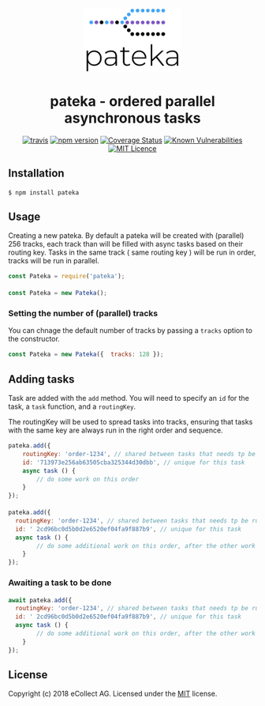 <p align="center">
	<img src="img/pateka.png" width="200px" height="auto"/>
</p>

<h1 align="center">pateka - ordered parallel asynchronous tasks</h1>

<p align="center"><a href="https://travis-ci.com/eCollect/pateka" rel="nofollow"><img src="https://camo.githubusercontent.com/15b2fa131b197201791679d480e8a1739d091eba/68747470733a2f2f7472617669732d63692e636f6d2f65436f6c6c6563742f706174656b612e7376673f6272616e63683d6d6173746572" alt="travis" data-canonical-src="https://travis-ci.com/eCollect/pateka.svg?branch=master" style="max-width:100%;"></a> <a href="https://www.npmjs.com/package/pateka" rel="nofollow"><img src="https://camo.githubusercontent.com/fc6c846dbdf7eb28896b6611cc1ec2278d9b49b1/68747470733a2f2f62616467652e667572792e696f2f6a732f706174656b612e737667" alt="npm version" data-canonical-src="https://badge.fury.io/js/pateka.svg" style="max-width:100%;"></a> <a href="https://coveralls.io/github/eCollect/pateka?branch=master" rel="nofollow"><img src="https://camo.githubusercontent.com/371601014a369cdc5495c8542cdb74703e4828f3/68747470733a2f2f636f766572616c6c732e696f2f7265706f732f6769746875622f65436f6c6c6563742f706174656b612f62616467652e7376673f6272616e63683d6d6173746572" alt="Coverage Status" data-canonical-src="https://coveralls.io/repos/github/eCollect/pateka/badge.svg?branch=master" style="max-width:100%;"></a> <a href="https://snyk.io/test/github/eCollect/pateka?targetFile=package.json" rel="nofollow"><img src="https://camo.githubusercontent.com/e560e08aab5b523c56785ac8d7b5c6fc787c5c93/68747470733a2f2f736e796b2e696f2f746573742f6769746875622f65436f6c6c6563742f706174656b612f62616467652e7376673f74617267657446696c653d7061636b6167652e6a736f6e" alt="Known Vulnerabilities" data-canonical-src="https://snyk.io/test/github/eCollect/pateka/badge.svg?targetFile=package.json" style="max-width:100%;"></a> <a href="/eCollect/pateka/blob/master/LICENSE"><img src="https://camo.githubusercontent.com/1e5d6c593654e3673fe4323032b7af9656157b1e/68747470733a2f2f6261646765732e66726170736f66742e636f6d2f6f732f6d69742f6d69742e7376673f763d313033" alt="MIT Licence" data-canonical-src="https://badges.frapsoft.com/os/mit/mit.svg?v=103" style="max-width:100%;"></a></p>

## Installation

```shell
$ npm install pateka
```

## Usage


Creating a new pateka. By default a pateka will be created with (parallel) 256 tracks, each track than will be filled with async tasks based on their routing key. Tasks in the same track ( same routing key ) will be run in order, tracks will be run in parallel.

```javascript
const Pateka = require('pateka');

const Pateka = new Pateka();
```

### Setting the number of (parallel) tracks

You can chnage the default number of tracks by passing a `tracks` option to the constructor.

```javascript
const Pateka = new Pateka({  tracks: 128 });
```


## Adding tasks

Task are added with the `add` method. You will need to specify an `id` for the task, a `task` function, and a `routingKey`.

The routingKey will be used to spread tasks into tracks, ensuring that tasks with the same key are always run in the right order and sequence.

```javascript
pateka.add({
	routingKey: 'order-1234', // shared between tasks that needs tp be run in sequence
	id: '713973e256ab63505cba325344d30dbb', // unique for this task
	async task () {
		// do some work on this order
	}
});

pateka.add({
  routingKey: 'order-1234', // shared between tasks that needs tp be run in sequence
  id: ' 2cd96bc0d5b0d2e6520ef04fa9f887b9', // unique for this task
  async task () {
		// do some additional work on this order, after the other work has fhinished
	}
});
```

### Awaiting a task to be done

```javascript
await pateka.add({
  routingKey: 'order-1234', // shared between tasks that needs tp be run in sequence
  id: ' 2cd96bc0d5b0d2e6520ef04fa9f887b9', // unique for this task
  async task () {
		// do some additional work on this order, after the other work has fhinished
	}
});
```

## License

Copyright (c) 2018 eCollect AG.
Licensed under the [MIT](LICENSE) license.
